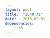 ```yaml
---
layout: post
title:  "2048 AI"
date:   2016-09-01
dependencies:
    - p5
---
```



<div id="simple-sketch-holder">
    <script type="text/javascript" src="simple_sketch.js"></script>
</div>
